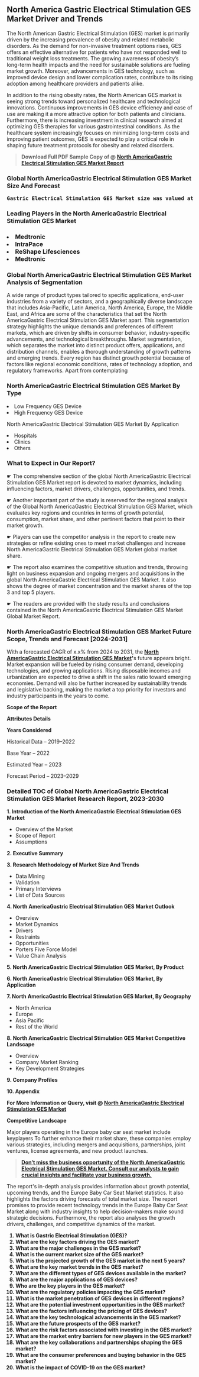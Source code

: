 <p><h2>North America Gastric Electrical Stimulation GES Market Driver and Trends</h2><p>The North American Gastric Electrical Stimulation (GES) market is primarily driven by the increasing prevalence of obesity and related metabolic disorders. As the demand for non-invasive treatment options rises, GES offers an effective alternative for patients who have not responded well to traditional weight loss treatments. The growing awareness of obesity’s long-term health impacts and the need for sustainable solutions are fueling market growth. Moreover, advancements in GES technology, such as improved device design and lower complication rates, contribute to its rising adoption among healthcare providers and patients alike.</p><p>In addition to the rising obesity rates, the North American GES market is seeing strong trends toward personalized healthcare and technological innovations. Continuous improvements in GES device efficiency and ease of use are making it a more attractive option for both patients and clinicians. Furthermore, there is increasing investment in clinical research aimed at optimizing GES therapies for various gastrointestinal conditions. As the healthcare system increasingly focuses on minimizing long-term costs and improving patient outcomes, GES is expected to play a critical role in shaping future treatment protocols for obesity and related disorders.</p></p><blockquote id="" class=""><strong>Download Full PDF Sample Copy of @&nbsp;<a href="https://www.verifiedmarketreports.com/download-sample/?rid=847040&utm_source=GitHub-Jan&utm_medium=258" target="_blank">North AmericaGastric Electrical Stimulation GES Market Report</a>&nbsp;&nbsp;</strong></blockquote><h3 id="" class=""><strong>Global&nbsp;North AmericaGastric Electrical Stimulation GES Market Size And Forecast</strong></h3><pre class="reader-text-block__code-block"><strong>Gastric Electrical Stimulation GES Market size was valued at USD 1.5 Billion in 2022 and is projected to reach USD 2.8 Billion by 2030, growing at a CAGR of 8.5% from 2024 to 2030.</strong></pre><h3 id="" class="">Leading Players in the&nbsp;North AmericaGastric Electrical Stimulation GES Market</h3><h3 class=""></Li><Li>Medtronic</Li><Li> IntraPace</Li><Li> ReShape Lifesciences</Li><Li> Medtronic</h3><h3 id="" class="">Global&nbsp;North AmericaGastric Electrical Stimulation GES Market Analysis of Segmentation</h3><p id="" class="">A wide range of product types tailored to specific applications, end-user industries from a variety of sectors, and a geographically diverse landscape that includes Asia-Pacific, Latin America, North America, Europe, the Middle East, and Africa are some of the characteristics that set the North AmericaGastric Electrical Stimulation GES Market apart. This segmentation strategy highlights the unique demands and preferences of different markets, which are driven by shifts in consumer behavior, industry-specific advancements, and technological breakthroughs. Market segmentation, which separates the market into distinct product offers, applications, and distribution channels, enables a thorough understanding of growth patterns and emerging trends. Every region has distinct growth potential because of factors like regional economic conditions, rates of technology adoption, and regulatory frameworks. Apart from contemplating</p><h3 id="" class="">North AmericaGastric Electrical Stimulation GES Market&nbsp;By Type</h3><p></Li><Li>Low Frequency GES Device</Li><Li> High Frequency GES Device</p><div class="" data-test-id=""><p>North AmericaGastric Electrical Stimulation GES Market&nbsp;By Application</p></div><p class=""></Li><Li>Hospitals</Li><Li> Clinics</Li><Li> Others</p><div class="" data-test-id=""><h3><span class="">What to Expect in Our Report?</span></h3></div><div class="" data-test-id=""><p><span class="">☛ The comprehensive section of the global North AmericaGastric Electrical Stimulation GES Market report is devoted to market dynamics, including influencing factors, market drivers, challenges, opportunities, and trends.</span></p></div><div class="" data-test-id=""><p><span class="">☛ Another important part of the study is reserved for the regional analysis of the Global North AmericaGastric Electrical Stimulation GES Market, which evaluates key regions and countries in terms of growth potential, consumption, market share, and other pertinent factors that point to their market growth.</span></p></div><div class="" data-test-id=""><p><span class="">☛ Players can use the competitor analysis in the report to create new strategies or refine existing ones to meet market challenges and increase North AmericaGastric Electrical Stimulation GES Market global market share.</span></p></div><div class="" data-test-id=""><p><span class="">☛ The report also examines the competitive situation and trends, throwing light on business expansion and ongoing mergers and acquisitions in the global North AmericaGastric Electrical Stimulation GES Market. It also shows the degree of market concentration and the market shares of the top 3 and top 5 players.</span></p></div><div class="" data-test-id=""><p><span class="">☛ The readers are provided with the study results and conclusions contained in the North AmericaGastric Electrical Stimulation GES Market Global Market Report.</span></p></div><div class="" data-test-id=""><h3><span class="">North AmericaGastric Electrical Stimulation GES Market Future Scope, Trends and Forecast [2024-2031]</span></h3></div><div class="" data-test-id=""><p><span class="">With a forecasted CAGR of x.x% from 2024 to 2031, the <strong><a href="https://www.verifiedmarketreports.com/download-sample/?rid=847040&utm_source=GitHub-Jan&utm_medium=258" target="_blank">North AmericaGastric Electrical Stimulation GES Market</a>'</strong>s future appears bright. Market expansion will be fueled by rising consumer demand, developing technologies, and growing applications. Rising disposable incomes and urbanization are expected to drive a shift in the sales ratio toward emerging economies. Demand will also be further increased by sustainability trends and legislative backing, making the market a top priority for investors and industry participants in the years to come.</span></p><p id="ember66" class="ember-view reader-text-block__paragraph"><strong>Scope of the Report</strong></p><p id="ember67" class="ember-view reader-text-block__paragraph"><strong>Attributes Details</strong></p><p id="ember68" class="ember-view reader-text-block__paragraph"><strong>Years Considered</strong></p><p id="ember69" class="ember-view reader-text-block__paragraph">Historical Data &ndash; 2019&ndash;2022</p><p id="ember70" class="ember-view reader-text-block__paragraph">Base Year &ndash; 2022</p><p id="ember71" class="ember-view reader-text-block__paragraph">Estimated Year &ndash; 2023</p><p id="ember72" class="ember-view reader-text-block__paragraph">Forecast Period &ndash; 2023&ndash;2029</p></div><h3 id="" class="">Detailed TOC of Global North AmericaGastric Electrical Stimulation GES Market Research Report, 2023-2030</h3><p id="" class=""><strong>1. Introduction of the North AmericaGastric Electrical Stimulation GES Market</strong></p><ul><li>Overview of the Market</li><li>Scope of Report</li><li>Assumptions</li></ul><p id="" class=""><strong>2. Executive Summary</strong></p><p id="" class=""><strong>3. Research Methodology of Market Size And Trends</strong></p><ul><li>Data Mining</li><li>Validation</li><li>Primary Interviews</li><li>List of Data Sources</li></ul><p id="" class=""><strong>4. North AmericaGastric Electrical Stimulation GES Market Outlook</strong></p><ul><li>Overview</li><li>Market Dynamics</li><li>Drivers</li><li>Restraints</li><li>Opportunities</li><li>Porters Five Force Model</li><li>Value Chain Analysis</li></ul><p id="" class=""><strong>5. North AmericaGastric Electrical Stimulation GES Market, By Product</strong></p><p id="" class=""><strong>6. North AmericaGastric Electrical Stimulation GES Market, By Application</strong></p><p id="" class=""><strong>7. North AmericaGastric Electrical Stimulation GES Market, By Geography</strong></p><ul><li>North America</li><li>Europe</li><li>Asia Pacific</li><li>Rest of the World</li></ul><p id="" class=""><strong>8. North AmericaGastric Electrical Stimulation GES Market Competitive Landscape</strong></p><ul><li>Overview</li><li>Company Market Ranking</li><li>Key Development Strategies</li></ul><p id="" class=""><strong>9. Company Profiles</strong></p><p id="" class=""><strong>10. Appendix</strong></p><p><strong>For More Information or Query, visit&nbsp;@ <a href="https://www.verifiedmarketreports.com/product/gastric-electrical-stimulation-ges-market/" target="_blank">North AmericaGastric Electrical Stimulation GES Market</a></strong></p><p id="ember61" class="ember-view reader-text-block__paragraph"><strong>Competitive Landscape</strong></p><p id="ember62" class="ember-view reader-text-block__paragraph">Major players operating in the Europe baby car seat market include keyplayers To further enhance their market share, these companies employ various strategies, including mergers and acquisitions, partnerships, joint ventures, license agreements, and new product launches.</p><blockquote id="ember63" class="ember-view reader-text-block__blockquote"><strong><a href="https://www.verifiedmarketreports.com/download-sample/?rid=847040&utm_source=GitHub-Jan&utm_medium=258" target="_blank">Don&rsquo;t miss the business opportunity of the North AmericaGastric Electrical Stimulation GES Market. Consult our analysts to gain crucial insights and facilitate your business growth.</a></strong></blockquote><p id="ember64" class="ember-view reader-text-block__paragraph">The report's in-depth analysis provides information about growth potential, upcoming trends, and the Europe Baby Car Seat Market statistics. It also highlights the factors driving forecasts of total market size. The report promises to provide recent technology trends in the Europe Baby Car Seat Market along with industry insights to help decision-makers make sound strategic decisions. Furthermore, the report also analyses the growth drivers, challenges, and competitive dynamics of the market.</p><p class="ember-view reader-text-block__paragraph"><strong><ol> <li>What is Gastric Electrical Stimulation (GES)?</li> <li>What are the key factors driving the GES market?</li> <li>What are the major challenges in the GES market?</li> <li>What is the current market size of the GES market?</li> <li>What is the projected growth of the GES market in the next 5 years?</li> <li>What are the key market trends in the GES market?</li> <li>What are the different types of GES devices available in the market?</li> <li>What are the major applications of GES devices?</li> <li>Who are the key players in the GES market?</li> <li>What are the regulatory policies impacting the GES market?</li> <li>What is the market penetration of GES devices in different regions?</li> <li>What are the potential investment opportunities in the GES market?</li> <li>What are the factors influencing the pricing of GES devices?</li> <li>What are the key technological advancements in the GES market?</li> <li>What are the future prospects of the GES market?</li> <li>What are the risk factors associated with investing in the GES market?</li> <li>What are the market entry barriers for new players in the GES market?</li> <li>What are the key collaborations and partnerships shaping the GES market?</li> <li>What are the consumer preferences and buying behavior in the GES market?</li> <li>What is the impact of COVID-19 on the GES market?</li></ol></strong></p>
